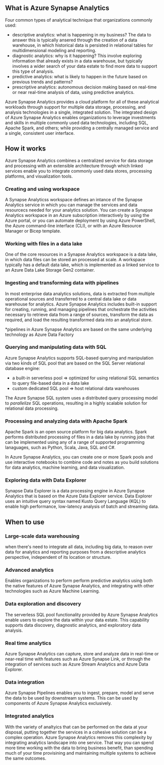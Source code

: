 ## What is Azure Synapse Analytics

Four common types of analytical technique that organizations commonly used:

- descriptive analytics: what is happening in my business? The data to answer this is typically ansered through the creation of a data warehouse, in which historical data is persisted in relational tables for multidimensional modeling and reporting.
- diagnostic analytics: why is it happening? This involve exploring information that already exists in a data warehouse, but typically involves a wider search of your data estate to find more data to support this type of analysis.
- predictive analytics: what is likely to happen in the future based on previous trends and patterns?
- prescriptive analytics: autonomous decision making based on real-time or near real-time analysis of data, using predictive analytics.

Azure Synapse Analytics provides a cloud platform for all of these analytical workloads through support for multiple data storage, processing, and analysis technologies in a single, integrated solution. The integrated design of Azure Synapse Analytics enables organizations to leverage investments and skills in multiple commonly used data technologies, including SQL, Apache Spark, and others; while providing a centrally managed service and a single, consistent user interface. 

## How it works

Azure Synapse Analytics combines a centralized service for data storage and processing with an extensible architecture through which linked services enable you to integrate commonly used data stores, processing platforms, and visualization tools. 

### Creating and using workspace

A Synapse Analyticss workspace defines an intance of the Synapse Analytics service in which you can manage the services and data resourcecs needed for your analytics solution. You can create a Synapse Analytics workspace in an Azure subscription interactively by using the Azure portal, or you can automate deployment by using Azure PowerShell, the Azure command-line interface (CLI), or with an Azure Resource Manager or Bicep template. 

### Working with files in a data lake

One of the core resources in a Synapse Analytics workspace is a data lake, in which data files can be stored an processed at scale. A workspace typically has a default data lake, which is implemented as a linked service to an Azure Data Lake Storage Gen2 container. 

### Ingesting and transforming data with pipelines

In most enterprise data analytics solutions, data is extracted from multiple operational sources and transferred to a central data lake or data warehouse for analytics. Azure Synapse Analytics includes built-in support for creating, running, and managing pipelines that orchestrate the activities necessary to retrieve data from a range of sources, transform the data as required, and load the resulting transformed data into an analytical store. 

*pipelines in Azure Synapse Analytics are based on the same underlying technology as Azure Data Factory

### Querying and manipulating data with SQL

Azure Synapse Analytics supports SQL-based querying and manipulation via two kinds of SQL pool that are based on the SQL Server relational database engine:
- a built-in serverless pool => optimized for using relational SQL semantics to query file-based data in a data lake
- custom dedicated SQL pool => host relational data warehouses

The Azure Synapse SQL system uses a distributed query processing model to *parallelize* SQL operations, resulting in a highly scalable solution for relational data processing.

### Processing and analyzing data with Apache Spark

Apache Spark is an open source platform for big data analytics. Spark performs distributed processing of files in a data lake by running jobs that can be implemented using any of a range of supported programming lanaguages, such as Python, Scala, Java, SQL and C#.

In Azure Synapse Analytics, you can create one or more Spark pools and use interactive notebooks to combine code and notes as you build solutions for data analytics, machine learning, and data visualization. 

### Exploring data with Data Explorer

Synapse Data Explorer is a data processing engine in Azure Synapse Analytics that is based on the Azure Data Explorer service. Data Explorer uses an intuitive query syntax named Kusto Query Language (KQL) to enable high performance, low-latency analysis of batch and streaming data. 

## When to use

### Large-scale data warehousing

when there's need to integrate all data, including big data, to reason over data for analytics and reporting purposes from a descriptive analytics perspective, independent of its location or structure. 

### Advanced analytics
Enables organizations to perform perform predictive analytics using both the native features of Azure Synapse Analytics, and integrating with other technologies such as Azure Machine Learning.

### Data exploration and discovery
The serverless SQL pool functionality provided by Azure Synapse Analytics enable users to explore the data within your data estate. This capability supports data discovery, diagnostic analytics, and exploratory data analysis. 

### Real time analytics
Azure Synapse Analytics can capture, store and analyze data in real-time or near-real time with features such as Azure Synapse Link, or through the integration of services such as Azure Stream Analytics and Azure Data Explorer. 

### Data integration
Azure Synapse Pipelines enables you to ingest, prepare, model and serve the data to be used by downstream systems. This can be used by components of Azure Synapse Analytics exclusively. 

### Integrated analytics
With the variety of analtyics that can be performed on the data at your disposal, putting together the services in a cohesive solution can be a complex operation. Azure Synapse Analytics removes this complexity by integrating analytics landscape into one service. That way you can spend more time working with the data to bring business benefit, than spending much of your time provisining and maintaining multiple systems to achieve the same outcomes. 